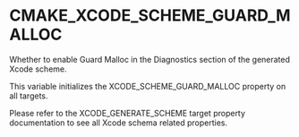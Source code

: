   

# CMAKE_XCODE_SCHEME_GUARD_MALLOC  
Whether to enable Guard Malloc
in the Diagnostics section of the generated Xcode scheme.  

This variable initializes the
XCODE_SCHEME_GUARD_MALLOC
property on all targets.  

Please refer to the XCODE_GENERATE_SCHEME target property
documentation to see all Xcode schema related properties.  

